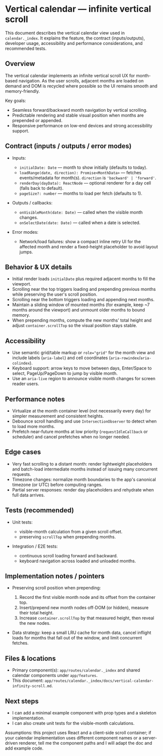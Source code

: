 # Vertical calendar — infinite vertical scroll

This document describes the vertical calendar view used in `calendar._index`. It explains the feature, the contract (inputs/outputs), developer usage, accessibility and performance considerations, and recommended tests.

## Overview

The vertical calendar implements an infinite vertical scroll UX for month-based navigation. As the user scrolls, adjacent months are loaded on demand and DOM is recycled where possible so the UI remains smooth and memory-friendly.

Key goals:

- Seamless forward/backward month navigation by vertical scrolling.
- Predictable rendering and stable visual position when months are prepended or appended.
- Responsive performance on low-end devices and strong accessibility support.

## Contract (inputs / outputs / error modes)

- Inputs:
  - `initialDate: Date` — month to show initially (defaults to today).
  - `loadRange(date, direction): Promise<MonthData>` — fetches events/metadata for month(s). `direction` is `'backward' | 'forward'`.
  - `renderDay(dayData): ReactNode` — optional renderer for a day cell (falls back to default).
  - `pageSize?: number` — months to load per fetch (defaults to 1).

- Outputs / callbacks:
  - `onVisibleMonth(date: Date)` — called when the visible month changes.
  - `onSelectDate(date: Date)` — called when a date is selected.

- Error modes:
  - Network/load failures: show a compact inline retry UI for the affected month and render a fixed-height placeholder to avoid layout jumps.

## Behavior & UX details

- Initial render loads `initialDate` plus required adjacent months to fill the viewport.
- Scrolling near the top triggers loading and prepending previous months while preserving the user's scroll position.
- Scrolling near the bottom triggers loading and appending next months.
- Maintain a sliding window of mounted months (for example, keep ~7 months around the viewport) and unmount older months to bound memory.
- When prepending months, compute the new months' total height and adjust `container.scrollTop` so the visual position stays stable.

## Accessibility

- Use semantic grid/table markup or `role="grid"` for the month view and include labels (`aria-label`) and cell coordinates (`aria-rowindex`/`aria-colindex`).
- Keyboard support: arrow keys to move between days, Enter/Space to select, PageUp/PageDown to jump by visible month.
- Use an `aria-live` region to announce visible month changes for screen reader users.

## Performance notes

- Virtualize at the month container level (not necessarily every day) for simpler measurement and consistent heights.
- Debounce scroll handling and use `IntersectionObserver` to detect when to load more months.
- Prefetch near-future months at low priority (`requestIdleCallback` or scheduler) and cancel prefetches when no longer needed.

## Edge cases

- Very fast scrolling to a distant month: render lightweight placeholders and batch-load intermediate months instead of issuing many concurrent requests.
- Timezone changes: normalize month boundaries to the app's canonical timezone (or UTC) before computing ranges.
- Partial server responses: render day placeholders and rehydrate when full data arrives.

## Tests (recommended)

- Unit tests:
  - visible-month calculation from a given scroll offset.
  - preserving `scrollTop` when prepending months.

- Integration / E2E tests:
  - continuous scroll loading forward and backward.
  - keyboard navigation across loaded and unloaded months.

## Implementation notes / pointers

- Preserving scroll position when prepending:
  1. Record the first visible month node and its offset from the container top.
  2. Insert/prepend new month nodes off-DOM (or hidden), measure their total height.
  3. Increase `container.scrollTop` by that measured height, then reveal the new nodes.

- Data strategy: keep a small LRU cache for month data, cancel inflight loads for months that fall out of the window, and limit concurrent fetches.

## Files & locations

- Primary component(s): `app/routes/calendar._index` and shared calendar components under `app/features`.
- This document: `app/routes/calendar._index/docs/vertical-calendar-infinity-scroll.md`.

## Next steps

- I can add a minimal example component with prop types and a skeleton implementation.
- I can also create unit tests for the visible-month calculations.

Assumptions: this project uses React and a client-side scroll container; if your calendar implementation uses different component names or a server-driven renderer, tell me the component paths and I will adapt the doc and add example code.

